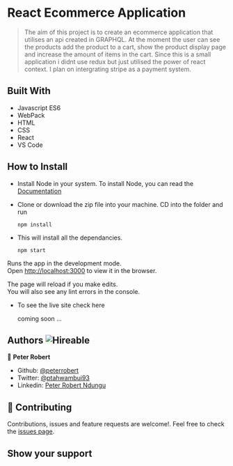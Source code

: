 # React Ecommerce Application

> The aim of this project is to create an ecommerce application that utilises an api created in GRAPHQL. At the moment the user can see the products add the product to a cart, show the product display page and increase the amount of items in the cart. Since this is a small application i didnt use redux but just utilised the power of react context. I plan on intergrating stripe as a payment system.

## Built With

- Javascript ES6
- WebPack
- HTML
- CSS
- React
- VS Code

## How to Install

- Install Node in your system. To install Node, you can read the [Documentation](https://nodejs.org/en/download/package-manager/)
- Clone or download the zip file into your machine. CD into the folder and run

  ```
  npm install

  ```

- This will install all the dependancies.

  ```
  npm start

  ```

Runs the app in the development mode.\
Open [http://localhost:3000](http://localhost:3000) to view it in the browser.

The page will reload if you make edits.\
You will also see any lint errors in the console.

- To see the live site check here

  coming soon ...

## Authors ![Hireable](https://img.shields.io/badge/HIREABLE-YES-yellowgreen&?style=for-the-badge)

👤 **Peter Robert**

- Github: [@peterrobert](https://github.com/peterrobert)
- Twitter: [@ptahwambui93](https://twitter.com/Ptahwambui93)
- Linkedin: [Peter Robert Ndungu](https://www.linkedin.com/in/peter-rob-ndungu/)

## 🤝 Contributing

Contributions, issues and feature requests are welcome!. Feel free to check the [issues page](issues/).

## Show your support
